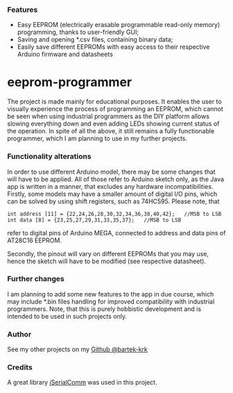 ### Features

- Easy EEPROM (electrically erasable programmable read-only memory) programming, thanks to user-friendly GUI;
- Saving and opening *.csv files, containing binary data;
- Easily save different EEPROMs with easy access to their respective Arduino firmware and datasheets

# eeprom-programmer

The project is made mainly for educational purposes. It enables the user to visually experience the process of programming an EEPROM, which cannot be seen when using industrial programmers as the DIY platform allows slowing everything down and even adding LEDs showing current status of the operation. In spite of all the above, it still remains a fully functionable programmer, which I am planning to use in my further projects.


### Functionality alterations

In order to use different Arduino model, there may be some changes that will have to be applied. All of those refer to Arduino sketch only, as the Java app is written in a manner, that excludes any hardware incompatibilities.
Firstly, some models may have a smaller amount of digital I/O pins, which can be solved by using shift registers, such as 74HC595. Please note, that
```
int address [11] = {22,24,26,28,30,32,34,36,38,40,42};   //MSB to LSB
int data [8] = {23,25,27,29,31,33,35,37};   //MSB to LSB
```
refer to digital pins of Arduino MEGA, connected to address and data pins of AT28C16 EEPROM.

Secondly, the pinout will vary on different EEPROMs that you may use, hence the sketch will have to be modified (see respective datasheet).

### Further changes

I am planning to add some new features to the app in due course, which may include *.bin files handling for improved compatibility with industrial programmers. Note, that this is purely hobbistic development and is intended to be used in such projects only.

### Author

See my other projects on my [Github @bartek-krk](https://github.com/bartek-krk "Github")

### Credits

A great library [jSerialComm](https://github.com/Fazecast/jSerialComm "jSerialComm") was used in this project.
